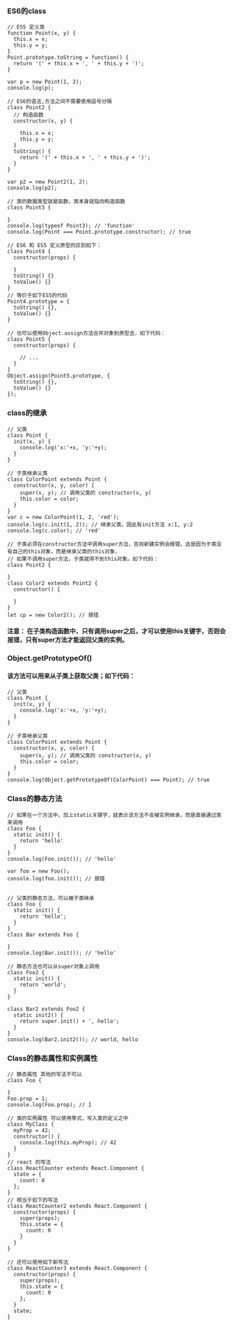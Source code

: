 ### ES6的class
    // ES5 定义类
    function Point(x, y) {
      this.x = x;
      this.y = y;
    }
    Point.prototype.toString = function() {
      return '(' + this.x + ', ' + this.y + ')';
    }

    var p = new Point(1, 2);
    console.log(p);

    // ES6的语法,方法之间不需要使用逗号分隔
    class Point2 {
      // 构造函数
      constructor(x, y) {
        
        this.x = x;
        this.y = y;
      }
      toString() {
        return '(' + this.x + ', ' + this.y + ')';
      }
    }

    var p2 = new Point2(1, 2);
    console.log(p2);

    // 类的数据类型就是函数，类本身就指向构造函数
    class Point3 {

    }
    console.log(typeof Point3); // 'function'
    console.log(Point === Point.prototype.constructor); // true

    // ES6 和 ES5 定义原型的区别如下：
    class Point4 {
      constructor(props) {
        
      }
      toString() {}
      toValue() {}
    }
    // 等价于如下ES5的代码
    Point4.prototype = {
      toString() {},
      toValue() {}
    }

    // 也可以使用Object.assign方法合并对象到原型去，如下代码：
    class Point5 {
      constructor(props) {
        
        // ...
      }
    }
    Object.assign(Point5.prototype, {
      toString() {},
      toValue() {}
    });
### class的继承
    // 父类
    class Point {
      init(x, y) {
        console.log('x:'+x, 'y:'+y);
      }
    }

    // 子类继承父类
    class ColorPoint extends Point {
      constructor(x, y, color) {
        super(x, y); // 调用父类的 constructor(x, y)
        this.color = color;
      }
    }
    var c = new ColorPoint(1, 2, 'red');
    console.log(c.init(1, 2)); // 继承父类，因此有init方法 x:1, y:2
    console.log(c.color); // 'red'

    // 子类必须在constructor方法中调用super方法，否则新建实例会报错，这是因为子类没有自己的this对象，而是继承父类的this对象，
    // 如果不调用super方法，子类就得不到this对象。如下代码：
    class Point2 {

    }
    class Color2 extends Point2 {
      constructor() {
        
      }
    }
    let cp = new Color2(); // 报错
#### 注意： 在子类构造函数中，只有调用super之后，才可以使用this关键字，否则会报错，只有super方法才能返回父类的实例。
### Object.getPrototypeOf()
#### 该方法可以用来从子类上获取父类；如下代码：
    // 父类
    class Point {
      init(x, y) {
        console.log('x:'+x, 'y:'+y);
      }
    }

    // 子类继承父类
    class ColorPoint extends Point {
      constructor(x, y, color) {
        super(x, y); // 调用父类的 constructor(x, y)
        this.color = color;
      }
    }
    console.log(Object.getPrototypeOf(ColorPoint) === Point); // true
### Class的静态方法
    // 如果在一个方法中，加上static关键字，就表示该方法不会被实例继承，而是直接通过类来调用
    class Foo {
      static init() {
        return 'hello'
      }
    }
    console.log(Foo.init()); // 'hello'

    var foo = new Foo();
    console.log(foo.init()); // 报错


    // 父类的静态方法，可以被子类继承
    class Foo {
      static init() {
        return 'hello';
      }
    }
    class Bar extends Foo {

    }
    console.log(Bar.init()); // 'hello'

    // 静态方法也可以从super对象上调用
    class Foo2 {
      static init() {
        return 'world';
      }
    }

    class Bar2 extends Foo2 {
      static init2() {
        return super.init() + ', hello';
      }
    }
    console.log(Bar2.init2()); // world, hello
### Class的静态属性和实例属性
    // 静态属性 其他的写法不可以
    class Foo {

    }
    Foo.prop = 1;
    console.log(Foo.prop); // 1

    // 类的实例属性 可以使用等式，写入类的定义之中
    class MyClass {
      myProp = 42;
      constructor() {
        console.log(this.myProp); // 42
      }
    }
    // react 的写法
    class ReactCounter extends React.Component {
      state = {
        count: 0
      };
    }
    // 相当于如下的写法
    class ReactCounter2 extends React.Component {
      constructor(props) {
        super(props);
        this.state = {
          count: 0
        }
      }
    }

    // 还可以使用如下新写法
    class ReactCounter3 extends React.Component {
      constructor(props) {
        super(props);
        this.state = {
          count: 0
        };
      }
      state;
    }




